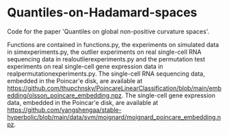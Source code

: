 # Quantiles-on-Hadamard-spaces
Code for the paper 'Quantiles on global non-positive curvature spaces'. 

Functions are contained in functions.py, the experiments on simulated data in simexperiments.py, the outlier experiments on real single-cell RNA sequencing data in realoutlierexperiments.py and the permutation test experiments on real single-cell gene expression data in realpermutationexperiments.py. The single-cell RNA sequencing data, embedded in the Poincar\'e disk, are available at https://github.com/thupchnsky/PoincareLinearClassification/blob/main/embedding/olsson_poincare_embedding.npz. The single-cell gene expression data, embedded in the Poincar\'e disk, are available at https://github.com/yangshengaa/stable-hyperbolic/blob/main/data/svm/moignard/moignard_poincare_embedding.npz.

